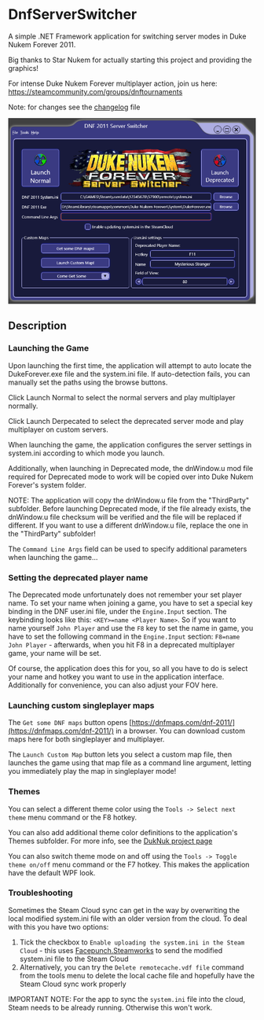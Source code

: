 # DnfServerSwitcher
A simple .NET Framework application for switching server modes in Duke Nukem Forever 2011.

Big thanks to Star Nukem for actually starting this project and providing the graphics!

For intense Duke Nukem Forever multiplayer action, join us here: https://steamcommunity.com/groups/dnftournaments

Note: for changes see the [changelog](changelog.txt) file

![](.doc/ApplicationTheme.png)

## Description

### Launching the Game
Upon launching the first time, the application will attempt to auto locate the DukeForever.exe file and the system.ini file.
If auto-detection fails, you can manually set the paths using the browse buttons.

Click Launch Normal to select the normal servers and play multiplayer normally.

Click Launch Derpecated to select the deprecated server mode and play multiplayer on custom servers.

When launching the game, the application configures the server settings in system.ini according to which mode you launch. 

Additionally, when launching in Deprecated mode, the dnWindow.u mod file required for Deprecated mode to work will be copied over into Duke Nukem Forever's system folder. 

NOTE: The application will copy the dnWindow.u file from the "ThirdParty" subfolder. Before launching Deprecated mode, if the file already exists, the dnWindow.u file checksum will be verified and the file will be replaced if different. If you want to use a different dnWindow.u file, replace the one in the "ThirdParty" subfolder!

The `Command Line Args` field can be used to specify additional parameters when launching the game...

### Setting the deprecated player name
The Deprecated mode unfortunately does not remember your set player name. To set your name when joining a game, you have to set a special key binding in the DNF user.ini file, under the `Engine.Input` section. The keybinding looks like this: `<KEY>=name <Player Name>`. So if you want to name yourself `John Player` and use the `F8` key to set the name in game, you have to set the following command in the `Engine.Input` section: `F8=name John Player` - afterwards, when you hit F8 in a deprecated multiplayer game, your name will be set.

Of course, the application does this for you, so all you have to do is select your name and hotkey you want to use in the application interface. Additionally for convenience, you can also adjust your FOV here.

### Launching custom singleplayer maps

The `Get some DNF maps` button opens [https://dnfmaps.com/dnf-2011/](https://dnfmaps.com/dnf-2011/) in a browser. You can download custom maps here for both singleplayer and multiplayer.

The `Launch Custom Map` button lets you select a custom map file, then launches the game using that map file as a command line argument, letting you immediately play the map in singleplayer mode!

### Themes
You can select a different theme color using the `Tools -> Select next theme` menu command or the F8 hotkey.

You can also add additional theme color definitions to the application's Themes subfolder. For more info, see the [DukNuk project page](https://github.com/drone1400/DukNuk)

You can also switch theme mode on and off using the `Tools -> Toggle theme on/off` menu command or the F7 hotkey. This makes the application have the default WPF look.

### Troubleshooting
Sometimes the Steam Cloud sync can get in the way by overwriting the local modified system.ini file with an older version from the cloud. To deal with this you have two options:
1. Tick the checkbox to `Enable uploading the system.ini in the Steam Cloud` - this uses [Facepunch.Steamworks](https://github.com/Facepunch/Facepunch.Steamworks) to send the modified system.ini file to the Steam Cloud
2. Alternatively, you can try the `Delete remotecache.vdf file` command from the tools menu to delete the local cache file and hopefully have the Steam Cloud sync work properly

IMPORTANT NOTE: For the app to sync the `system.ini` file into the cloud, Steam needs to be already running. Otherwise this won't work.
